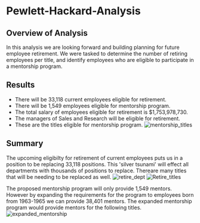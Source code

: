 # Pewlett-Hackard-Analysis
## Overview of Analysis

In this analysis we are looking forward and building planning for future employee retirement. We were tasked to determine the number of retiring employees per title, and identify employees who are eligible to participate in a mentorship program. 

## Results

- There will be 33,118 current employees eligible for retirement.
- There will be 1,549 employees eligible for mentorship program.
- The total salary of employees eligible for retirement is $1,753,978,730.
- The managers of Sales and Research will be eligible for retirement.
- These are the titles eligible for mentorship program. 
![mentorship_titles](https://user-images.githubusercontent.com/80363261/116803565-7eb22d80-aade-11eb-869e-d380b3b1257e.png)

## Summary

The upcoming eligibilty for retirement of current employees puts us in a position to be replacing 33,118 positions. This 'silver tsunami' will effect all departments with thousands of positions to replace. Thereare many titles that will be needing to be replaced as well.
![retire_dept](https://user-images.githubusercontent.com/80363261/116803571-88d42c00-aade-11eb-94ad-d1d8228a2ee0.png)
![Retire_titles](https://user-images.githubusercontent.com/80363261/116803573-8a9def80-aade-11eb-8104-28ba19585d6d.png)

The proposed mentorship program will only provide 1,549 mentors. However by expanding the requirements for the program to employees born from 1963-1965 we can provide 38,401 mentors. The expanded mentorship program would provide mentors for the following titles.
![expanded_mentorship](https://user-images.githubusercontent.com/80363261/116803576-8eca0d00-aade-11eb-9839-972219dd0b78.png)


